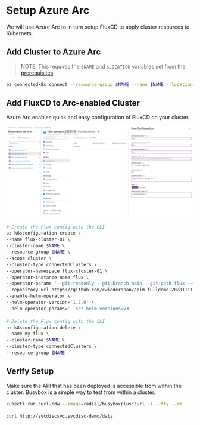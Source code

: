 # Setup Azure Arc

We will use Azure Arc to in turn setup FluxCD to apply cluster resources to Kubernets.

## Add Cluster to Azure Arc

> NOTE: This requires the `$NAME` and `$LOCATION` variables set from the [prerequisites](/00_prequisites/README.md).

```bash
az connectedk8s connect --resource-group $NAME --name $NAME --location $LOCATION
```

## Add FluxCD to Arc-enabled Cluster

Azure Arc enables quick and easy configuration of FluxCD on your cluster.

![Azure Arch Configuration](/assets/arc-screenshot-1.png)

```bash
# Create the Flux config with the CLI
az k8sconfiguration create \
--name flux-cluster-01 \
--cluster-name $NAME \
--resource-group $NAME \
--scope cluster \
--cluster-type connectedClusters \
--operator-namespace flux-cluster-01 \
--operator-instance-name flux \
--operator-params '--git-readonly --git-branch main --git-path flux --manifest-generation=true --git-poll-interval=3m' \
--repository-url https://github.com/cwiederspan/apim-fulldemo-20201111.git \
--enable-helm-operator \
--helm-operator-version='1.2.0' \
--helm-operator-params='--set helm.versions=v3'

# Delete the Flux config with the CLI
az k8sconfiguration delete \
--name my-flux \
--cluster-name $NAME \
--cluster-type connectedClusters \
--resource-group $NAME
```

## Verify Setup

Make sure the API that has been deployed is accessible from within the cluster. Busybox is a simple way to test from within a cluster.

```bash
kubectl run curl-cdw --image=radial/busyboxplus:curl -i --tty --rm

curl http://svcdiscsvc.svcdisc-demo/data
```
